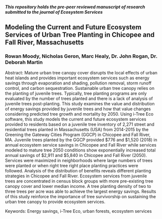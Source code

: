 ##### This repository holds the pre-peer reviewed manuscript of research submitted to the journal of Ecosystem Services

## Modeling the Current and Future Ecosystem Services of Urban Tree Planting in Chicopee and Fall River, Massachusetts
### Rowan Moody, Nicholas Geron, Marc Healy, Dr. John Rogan, Dr. Deborah Martin
Abstract: Mature urban tree canopy cover disrupts the local effects of urban heat islands and provides important ecosystem services such as energy savings through evaporation and shading, pollution removal, storm runoff control, and carbon sequestration. Sustainable urban tree canopy relies on the planting of juvenile trees. Typically, tree planting programs are only evaluated by the number of trees planted and there is a lack of analysis of juvenile trees post-planting. This study examines the value and distribution of energy savings provided by juvenile trees and how that value changes considering predicted tree growth and mortality by 2050. Using i-Tree Eco software, this study models the current and future ecosystem services provided to residents based on a juvenile tree inventory of 2,271 street and residential trees planted in Massachusetts (USA) from 2014-2015 by the Greening the Gateway Cities Program (GGCP) in Chicopee and Fall River, MA. Juvenile trees planted by the GGCP provided $776 and $1,520 (2018) in annual ecosystem service savings in Chicopee and Fall River while services modeled to mature tree 2050 conditions show exponentially increased total annual savings of $2,911 and $5,840 in Chicopee and Fall River (2050). Services were maximized in neighborhoods where large numbers of trees were planted or when right tree right place planting practices were followed. Analysis of the distribution of benefits reveals different planting strategies in Chicopee and Fall River.  Ecosystem services from juvenile trees are concentrated in census block groups with more pre-existing tree canopy cover and lower median income. A tree planting density of two to three trees per acre was able to achieve the largest energy savings. Results of this study reinforce the importance of tree survivorship on sustaining the urban tree canopy to provide ecosystem services.


Keywords: Energy savings, i-Tree Eco, urban forests, ecosystem services
